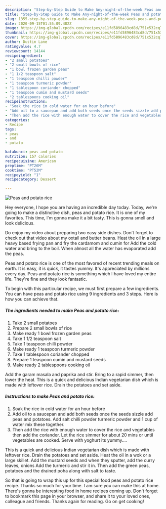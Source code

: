 ```yaml
---
description: "Step-by-Step Guide to Make Any-night-of-the-week Peas and potato rice"
title: "Step-by-Step Guide to Make Any-night-of-the-week Peas and potato rice"
slug: 1355-step-by-step-guide-to-make-any-night-of-the-week-peas-and-potato-rice
date: 2020-09-15T01:55:09.482Z
image: https://img-global.cpcdn.com/recipes/e11fd5896483cd8d/751x532cq70/peas-and-potato-rice-recipe-main-photo.jpg
thumbnail: https://img-global.cpcdn.com/recipes/e11fd5896483cd8d/751x532cq70/peas-and-potato-rice-recipe-main-photo.jpg
cover: https://img-global.cpcdn.com/recipes/e11fd5896483cd8d/751x532cq70/peas-and-potato-rice-recipe-main-photo.jpg
author: Dustin Lane
ratingvalue: 4.7
reviewcount: 14144
recipeingredient:
- "2 small potatoes"
- "2 small bowls of rice"
- "1 bowl frozen garden peas"
- "1 1/2 teaspoon salt"
- "1 teaspoon chilli powder"
- "1 teaspoon turmeric powder"
- "1 tablespoon coriander chopped"
- "1 teaspoon cumin and mustard seeds"
- "2 tablespoons cooking oil"
recipeinstructions:
- "Soak the rice in cold water for an hour before"
- "Add oil to a saucepan and add both seeds once the seeds sizzle add peas and potatoes. Add salt chilli powder turmeric powder and 1 cup of water mix these together."
- "Then add the rice with enough water to cover the rice and vegetables then add the coriander. Let the rice simmer for about 20 mins or until vegetables are cooked. Serve with yoghurt its yummy...."
categories:
- Recipe
tags:
- peas
- and
- potato

katakunci: peas and potato 
nutrition: 157 calories
recipecuisine: American
preptime: "PT26M"
cooktime: "PT52M"
recipeyield: "1"
recipecategory: Dessert

---
```



![Peas and potato rice](https://img-global.cpcdn.com/recipes/e11fd5896483cd8d/751x532cq70/peas-and-potato-rice-recipe-main-photo.jpg)

Hey everyone, I hope you are having an incredible day today. Today, we're going to make a distinctive dish, peas and potato rice. It is one of my favorites. This time, I'm gonna make it a bit tasty. This is gonna smell and look delicious.

Do enjoy my video about preparing two easy side dishes. Don&#39;t forget to check out that video about my oxtail and butter beans. Heat the oil in a large heavy based frying pan and fry the cardamom and cumin for Add the cold water and bring to the boil. When almost all the water has evaporated add the peas.

Peas and potato rice is one of the most favored of recent trending meals on earth. It is easy, it is quick, it tastes yummy. It's appreciated by millions every day. Peas and potato rice is something which I have loved my entire life. They're fine and they look fantastic.


To begin with this particular recipe, we must first prepare a few ingredients. You can have peas and potato rice using 9 ingredients and 3 steps. Here is how you can achieve that.

<!--inarticleads1-->

##### The ingredients needed to make Peas and potato rice:

1. Take 2 small potatoes
1. Prepare 2 small bowls of rice
1. Make ready 1 bowl frozen garden peas
1. Take 1 1/2 teaspoon salt
1. Take 1 teaspoon chilli powder
1. Make ready 1 teaspoon turmeric powder
1. Take 1 tablespoon coriander chopped
1. Prepare 1 teaspoon cumin and mustard seeds
1. Make ready 2 tablespoons cooking oil


Add the garam masala and paprika and stir. Bring to a rapid simmer, then lower the heat. This is a quick and delicious Indian vegetarian dish which is made with leftover rice. Drain the potatoes and set aside. 

<!--inarticleads2-->

##### Instructions to make Peas and potato rice:

1. Soak the rice in cold water for an hour before
1. Add oil to a saucepan and add both seeds once the seeds sizzle add peas and potatoes. Add salt chilli powder turmeric powder and 1 cup of water mix these together.
1. Then add the rice with enough water to cover the rice and vegetables then add the coriander. Let the rice simmer for about 20 mins or until vegetables are cooked. Serve with yoghurt its yummy....


This is a quick and delicious Indian vegetarian dish which is made with leftover rice. Drain the potatoes and set aside. Heat the oil in a wok or a large skillet. Add the mustard seeds and when they sputter, add the curry leaves, onions Add the turmeric and stir it in. Then add the green peas, potatoes and the drained poha along with salt to taste. 

So that is going to wrap this up for this special food peas and potato rice recipe. Thanks so much for your time. I am sure you can make this at home. There's gonna be interesting food in home recipes coming up. Don't forget to bookmark this page in your browser, and share it to your loved ones, colleague and friends. Thanks again for reading. Go on get cooking!
